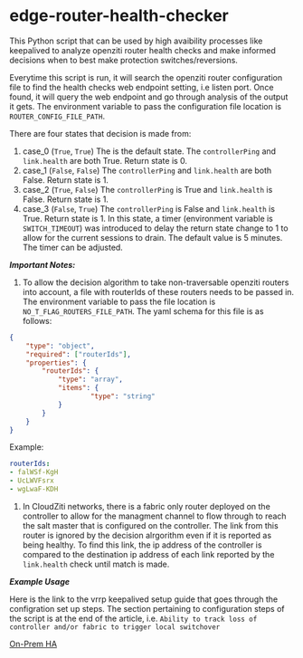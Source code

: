 # edge-router-health-checker

This Python script that can be used by high avaibility processes like keepalived to analyze openziti router health checks and make informed decisions when to best make protection switches/reversions.

Everytime this script is run, it will search the openziti router configuration file to find the health checks web endpoint setting, i.e listen port. Once found, it will query the web endpoint and go through analysis of the output it gets. The environment variable to pass the configuration file location is `ROUTER_CONFIG_FILE_PATH`.

There are four states that decision is made from:

1. case_0 (`True`, `True`)
The is the default state. The `controllerPing` and `link.health` are both True. Return state is 0.
1. case_1 (`False`, `False`)
The `controllerPing` and `link.health` are both False. Return state is 1.
1. case_2 (`True`, `False`)
The `controllerPing` is True and `link.health` is False. Return state is 1.
1. case_3 (`False`, `True`)
The `controllerPing` is False and `link.health` is True. Return state is 1. In this state, a timer (environment variable is `SWITCH_TIMEOUT`) was introduced to delay the return state change to 1 to allow for the current sessions to drain. The default value is 5 minutes. The timer can be adjusted.

***Important Notes:***

1. To allow the decision algorithm to take non-traversable openziti routers into account, a file with routerIds of these routers needs to be passed in. The environment variable to pass the file location is `NO_T_FLAG_ROUTERS_FILE_PATH`. The yaml schema for this file is as follows:

```json
{
    "type": "object",
    "required": ["routerIds"],
    "properties": {
        "routerIds": {
            "type": "array", 
            "items": {
                    "type": "string"
            }
        }
    }
}
```

Example:

```yaml
routerIds:
- falWSf-KgH
- UcLWVFsrx
- wgLwaF-KDH
```

1. In CloudZiti networks, there is a fabric only router deployed on the controller to allow for the managment channel to flow through to reach the salt master that is configured on the controller. The link from this router is ignored by the decision alrgorithm even if it is reported as being healthy. To find this link, the ip address of the controller is compared to the destination ip address of each link reported by the `link.health` check until match is made.

***Example Usage***

Here is the link to the vrrp keepalived setup guide that goes through the configration set up steps. The section pertaining to configuration steps of the script is at the end of the article, i.e. `Ability to track loss of controller and/or fabric to trigger local switchover`

[On-Prem HA](https://support.netfoundry.io/hc/en-us/articles/9962679994381-On-Prem-Ingress-High-Availability)
